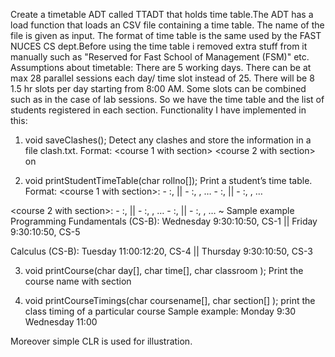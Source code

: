 Create a timetable ADT called TTADT that holds time table.The ADT has a load function that loads an CSV file containing a time table. The name of the file is given as input. The format of time table is the same used by the FAST NUCES CS dept.Before using the time table i removed extra stuff from it manually such as "Reserved for Fast School of Management (FSM)" etc.
Assumptions about timetable: There are 5 working days. There can be at max 28 parallel sessions each day/ time slot instead of 25. There will be 8 1.5 hr slots per day starting from 8:00 AM. Some slots can be combined such as in the case of lab sessions.
So we have the time table and the list of students registered in each section.
Functionality I have implemented in this:
1.	void saveClashes();
Detect any clashes and store the information in a file clash.txt.
Format:
<roll no> <name> <course 1 with section> <course 2 with section> on <day><time>

2.	void printStudentTimeTable(char rollno[]);
Print a student’s time table. 
Format:
<course 1 with section>: 
<day> - <starttime>:<endtime>, <classroom> || <day> - <starttime>:<endtime>, <classroom>, …
<day> - <starttime>:<endtime>, <classroom> || <day> - <starttime>:<endtime>, <classroom>, …

<course 2 with section>: 
<day> - <starttime>:<endtime>, <classroom> || <day> - <starttime>:<endtime>, <classroom>, …
<day> - <starttime>:<endtime>, <classroom> || <day> - <starttime>:<endtime>, <classroom>, …
~ Sample example
Programming Fundamentals (CS-B): 
Wednesday 9:30:10:50, CS-1 || Friday 9:30:10:50, CS-5

Calculus (CS-B): 
Tuesday 11:00:12:20, CS-4 || Thursday 9:30:10:50, CS-3

3.	void printCourse(char day[], char time[], char classroom );
Print the course name with section

4.	void printCourseTimings(char coursename[], char section[] );
print the class timing of a particular course
Sample example:
Monday 9:30
Wednesday 11:00

  Moreover simple CLR is used for illustration.
